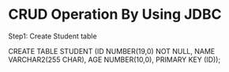 CRUD Operation By Using JDBC
========================

Step1: Create Student table

CREATE TABLE STUDENT
   (ID NUMBER(19,0) NOT NULL, 
	  NAME VARCHAR2(255 CHAR), 
	  AGE NUMBER(10,0), 
	  PRIMARY KEY (ID));
